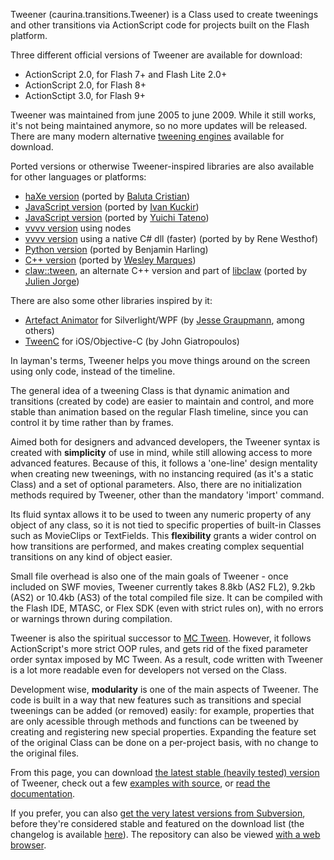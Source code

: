 Tweener (caurina.transitions.Tweener) is a Class used to create tweenings and other transitions via ActionScript code for projects built on the Flash platform.

Three different official versions of Tweener are available for download:

  * ActionScript 2.0, for Flash 7+ and Flash Lite 2.0+
  * ActionScript 2.0, for Flash 8+
  * ActionSctipt 3.0, for Flash 9+

Tweener was maintained from june 2005 to june 2009. While it still works, it's not being maintained anymore, so no more updates will be released. There are many modern alternative [tweening engines](https://www.google.com/#q=tweening+engines+in+actionscript) available for download.

Ported versions or otherwise Tweener-inspired libraries are also available for other languages or platforms:

  * [haXe version](http://www.ralcr.com/caurina/) (ported by [Baluta Cristian](http://www.ralcr.com/))
  * [JavaScript version](http://tweener.ivank.net/) (ported by [Ivan Kuckir](http://www.ivank.net/cs/flash))
  * [JavaScript version](http://coderepos.org/share/wiki/JSTweener) (ported by [Yuichi Tateno](http://d.hatena.ne.jp/secondlife))
  * [vvvv version](http://code.google.com/p/tweener/downloads/list?q=label:Platform-vvvv) using nodes
  * [vvvv version](http://vvvv.svn.sourceforge.net/viewvc/vvvv/plugins/c%23/Value/TweenerShaper/trunk/) using a native C# dll (faster) (ported by by Rene Westhof)
  * [Python version](http://wiki.python-ogre.org/index.php/CodeSnippits_pyTweener) (ported by Benjamin Harling)
  * [C++ version](http://code.google.com/p/cpptweener/) (ported by [Wesley Marques](http://codevein.com/))
  * [claw::tween](http://libclaw.sourceforge.net/tweeners.html), an alternate C++ version and part of [libclaw](http://libclaw.sourceforge.net/) (ported by [Julien Jorge](http://julien.jorge.free.fr))

There are also some other libraries inspired by it:
  * [Artefact Animator](http://artefactanimator.codeplex.com/) for Silverlight/WPF (by [Jesse Graupmann](http://www.jessegraupmann.com/), among others)
  * [TweenC](http://www.tweenc.com/) for iOS/Objective-C (by John Giatropoulos)

In layman's terms, Tweener helps you move things around on the screen using only code, instead of the timeline.

The general idea of a tweening Class is that dynamic animation and transitions (created by code) are easier to maintain and control, and more stable than animation based on the regular Flash timeline, since you can control it by time rather than by frames.

Aimed both for designers and advanced developers, the Tweener syntax is created with **simplicity** of use in mind, while still allowing access to more advanced features. Because of this, it follows a 'one-line' design mentality when creating new tweenings, with no instancing required (as it's a static Class) and a set of optional parameters. Also, there are no initialization methods required by Tweener, other than the mandatory 'import' command.

Its fluid syntax allows it to be used to tween any numeric property of any object of any class, so it is not tied to specific properties of built-in Classes such as MovieClips or TextFields. This **flexibility** grants a wider control on how transitions are performed, and makes creating complex sequential transitions on any kind of object easier.

Small file overhead is also one of the main goals of Tweener - once included on SWF movies, Tweener currently takes 8.8kb (AS2 FL2), 9.2kb (AS2) or 10.4kb (AS3) of the total compiled file size. It can be compiled with the Flash IDE, MTASC, or Flex SDK (even with strict rules on), with no errors or warnings thrown during compilation.

Tweener is also the spiritual successor to [MC Tween](http://hosted.zeh.com.br/mctween). However, it follows ActionScript's more strict OOP rules, and gets rid of the fixed parameter order syntax imposed by MC Tween. As a result, code written with Tweener is a lot more readable even for developers not versed on the Class.

Development wise, **modularity** is one of the main aspects of Tweener. The code is built in a way that new features such as transitions and special tweenings can be added (or removed) easily: for example, properties that are only acessible through methods and functions can be tweened by creating and registering new special properties. Expanding the feature set of the original Class can be done on a per-project basis, with no change to the original files.

From this page, you can download [the latest stable (heavily tested) version](http://code.google.com/p/tweener/downloads/list) of Tweener, check out a few [examples with source](http://tweener.googlecode.com/svn/trunk/examples/), or [read the documentation](http://hosted.zeh.com.br/tweener/docs/).

If you prefer, you can also [get the very latest versions from Subversion](http://code.google.com/p/tweener/source), before they're considered stable and featured on the download list (the changelog is available [here](http://code.google.com/p/tweener/wiki/Changelog)). The repository can also be viewed [with a web browser](http://tweener.googlecode.com/svn/trunk/).